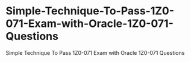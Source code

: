 # Simple-Technique-To-Pass-1Z0-071-Exam-with-Oracle-1Z0-071-Questions
Simple Technique To Pass 1Z0-071 Exam with Oracle 1Z0-071 Questions

